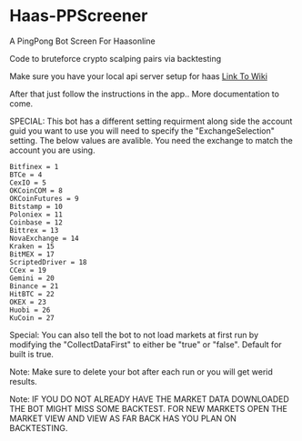 # Haas-PPScreener
A PingPong Bot Screen For Haasonline

Code to bruteforce crypto scalping pairs via backtesting

Make sure you have your local api server setup for haas [Link To Wiki](https://wiki.haasonline.com/Local_API_Server)

After that just follow the instructions in the app.. More documentation to come.

SPECIAL: This bot has a different setting requirment along side the account guid you want to use you will need to specify the 
"ExchangeSelection" setting. The below values are avalible. You need the exchange to match the account you are using. 

```
Bitfinex = 1
BTCe = 4
CexIO = 5
OKCoinCOM = 8
OKCoinFutures = 9
Bitstamp = 10
Poloniex = 11
Coinbase = 12
Bittrex = 13
NovaExchange = 14
Kraken = 15
BitMEX = 17
ScriptedDriver = 18
CCex = 19
Gemini = 20
Binance = 21
HitBTC = 22
OKEX = 23
Huobi = 26
KuCoin = 27
```

Special: You can also tell the bot to not load markets at first run by modifying the "CollectDataFirst" to either be "true" or "false". Default for built is true.

Note: Make sure to delete your bot after each run or you will get werid results.

Note: IF YOU DO NOT ALREADY HAVE THE MARKET DATA DOWNLOADED THE BOT MIGHT MISS SOME BACKTEST. FOR NEW MARKETS OPEN THE MARKET VIEW AND VIEW AS FAR BACK HAS YOU PLAN ON BACKTESTING.
